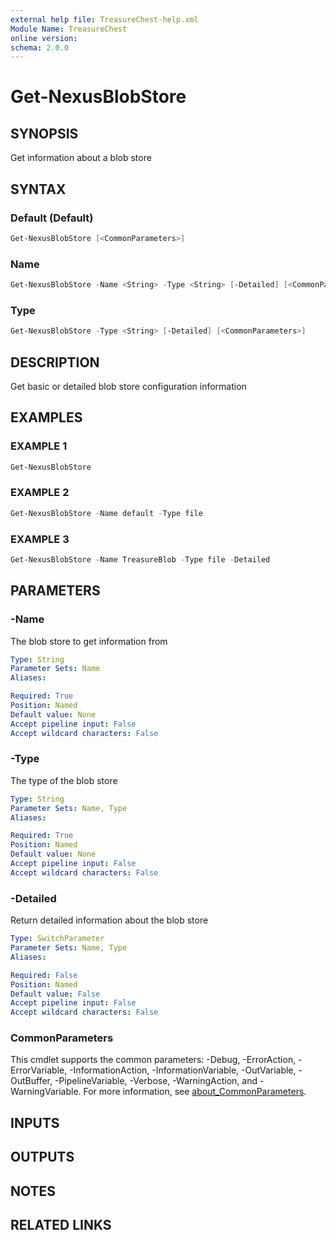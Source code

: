 ```yaml
---
external help file: TreasureChest-help.xml
Module Name: TreasureChest
online version:
schema: 2.0.0
---
```


# Get-NexusBlobStore

## SYNOPSIS

Get information about a blob store

## SYNTAX

### Default (Default)

```powershell
Get-NexusBlobStore [<CommonParameters>]
```

### Name

```powershell
Get-NexusBlobStore -Name <String> -Type <String> [-Detailed] [<CommonParameters>]
```

### Type

```powershell
Get-NexusBlobStore -Type <String> [-Detailed] [<CommonParameters>]
```

## DESCRIPTION

Get basic or detailed blob store configuration information

## EXAMPLES

### EXAMPLE 1

```powershell
Get-NexusBlobStore
```

### EXAMPLE 2

```powershell
Get-NexusBlobStore -Name default -Type file
```

### EXAMPLE 3

```powershell
Get-NexusBlobStore -Name TreasureBlob -Type file -Detailed
```

## PARAMETERS

### -Name

The blob store to get information from

```yaml
Type: String
Parameter Sets: Name
Aliases:

Required: True
Position: Named
Default value: None
Accept pipeline input: False
Accept wildcard characters: False
```

### -Type

The type of the blob store

```yaml
Type: String
Parameter Sets: Name, Type
Aliases:

Required: True
Position: Named
Default value: None
Accept pipeline input: False
Accept wildcard characters: False
```

### -Detailed

Return detailed information about the blob store

```yaml
Type: SwitchParameter
Parameter Sets: Name, Type
Aliases:

Required: False
Position: Named
Default value: False
Accept pipeline input: False
Accept wildcard characters: False
```

### CommonParameters

This cmdlet supports the common parameters: -Debug, -ErrorAction, -ErrorVariable, -InformationAction, -InformationVariable, -OutVariable, -OutBuffer, -PipelineVariable, -Verbose, -WarningAction, and -WarningVariable. For more information, see [about_CommonParameters](http://go.microsoft.com/fwlink/?LinkID=113216).

## INPUTS

## OUTPUTS

## NOTES

## RELATED LINKS
